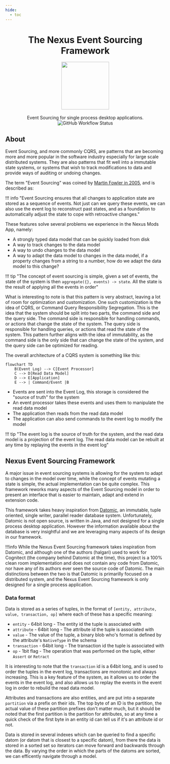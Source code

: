 ```yaml
---
hide:
  - toc
---
```


<div align="center">
	<h1>The Nexus Event Sourcing Framework</h1>
	<img src="./Nexus/Images/Nexus-Icon.png" width="150" align="center" />
	<br/> <br/>
    Event Sourcing for single process desktop applications.
    <br/>
    <img alt="GitHub Workflow Status" src="https://img.shields.io/github/actions/workflow/status/Nexus-Mods/NexusMods.EventSourcing/BuildAndTest.yml">
</div>

## About

Event Sourcing, and more commonly CQRS, are patterns that are becoming more and more popular in the software industry especially
for large scale distributed systems. They are also patterns that fit well into a immutable state systems, or systems that wish
to track modifications to data and provide ways of auditing or undoing changes.

The term "Event Sourcing" was coined by [Martin Fowler in 2005](https://martinfowler.com/eaaDev/EventSourcing.html), and is described as:

!!! info "Event Sourcing ensures that all changes to application state are stored as a sequence of events. Not just can we
query these events, we can also use the event log to reconstruct past states, and as a foundation to automatically adjust the state to cope with retroactive changes."

These features solve several problems we experience in the Nexus Mods App, namely:

* A strongly typed data model that can be quickly loaded from disk
* A way to track changes to the data model
* A way to undo changes to the data model
* A way to adapt the data model to changes in the data model, if a property changes from a string to a number, how do
  we adapt the data model to this change?

!!! tip "The concept of event sourcing is simple, given a set of events, the state of the system is then `aggregate({}, events) -> state`. All the state is the result of applying all the events in order"

What is interesting to note is that this pattern is very abstract, leaving a lot of room for optimization and customization. One such
customization is the idea of CQRS, or Command Query Responsibility Segregation. This is the idea that the system should be split into
two parts, the command side and the query side. The command side is responsible for handling commands, or actions that change the state
of the system. The query side is responsible for handling queries, or actions that read the state of the system. This pattern further
aligns with the idea of immutability, as the command side is the only side that can change the state of the system, and the query side
can be optimized for reading.

The overall architecture of a CQRS system is something like this:

```mermaid
flowchart TD
    B(Event Log) --> C[Event Processor]
    C --> D[Read Data Model]
    D --> E[Application]
    E --> | Command/Event |B
```

* Events are sent into the Event Log, this storage is considered the "source of truth" for the system
* An event processor takes these events and uses them to manipulate the read data model
* The application then reads from the read data model
* The application can also send commands to the event log to modify the model

!!! tip "The event log is the source of truth for the system, and the read data model is a projection of the event log. The read data model can be rebuilt at any time by replaying the events in the event log"

## Nexus Event Sourcing Framework

A major issue in event sourcing systems is allowing for the system to adapt to changes in the model over time, while the concept of events mutating a state is simple,
the actual implementation can be quite complex. This framework reworks many aspects of the Event Sourcing model in order to present an interface that
is easier to maintain, adapt and extend in extension code.

This framework takes heavy inspiration from [Datomic](https://docs.datomic.com/pro/index.html), an immutable, tuple oriented, single writer, parallel reader database system. Unfortunately,
Datomic is not open source, is written in Java, and not designed for a single process desktop application. However the information available about
the database is very insightful and we are leveraging many aspects of its design in our framework.

!!!info
    While the Nexus Event Sourcing framework takes inspiration from Datomic, and although one of the authors (halgari) used to work for Cognitect (the company behind Datomic at the time),
this project is a 100% clean room implementation and does not contain any code from Datomic, nor have any of its authors ever seen the source code of Datomic. The main distinctions between
the two is that Datomic is primarilly focused on a distributed system, and the Nexus Event Sourcing framework is only designed for a single process application.

### Data format
Data is stored as a series of tuples, in the format of `[entity, attribute, value, transaction, op]` where each of these has a specific meaning:

* `entity` - 64bit long - The entity id the tuple is associated with
* `attribute` - 64bit long - The attribute id the tuple is associated with
* `value` - The value of the tuple, a binary blob who's format is defined by the attribute's `NativeType` in the schema
* `transaction` - 64bit long - The transaction id the tuple is associated with
* `op` - 1bit flag - The operation that was performed on the tuple, either `Assert` or `Retract`

It is interesting to note that the `transaction` id is a 64bit long, and is used to order the tuples in the event log, transactions are monotonic and always increasing.
This is a key feature of the system, as it allows us to order the events in the event log, and also allows us to replay the events in the event log in order to rebuild the read data model.

Attributes and transactions are also entities, and are put into a separate `partition` via a prefix on their ids. The top byte of an ID is the partition, the actual value of these partition
prefixes don't matter much, but it should be noted that the first partition is the partition for attributes, so at any time a quick check of the first byte in an entity id can tell us if it's an attribute id or not.

Data is stored in several indexes which can be queried to find a specific datom (or datom that is closest to a specific datom), from there the data is stored in a sorted
set so iterators can move forward and backwards through the data. By varying the order in which the parts of the datoms are sorted, we can efficently navigate through a model.


